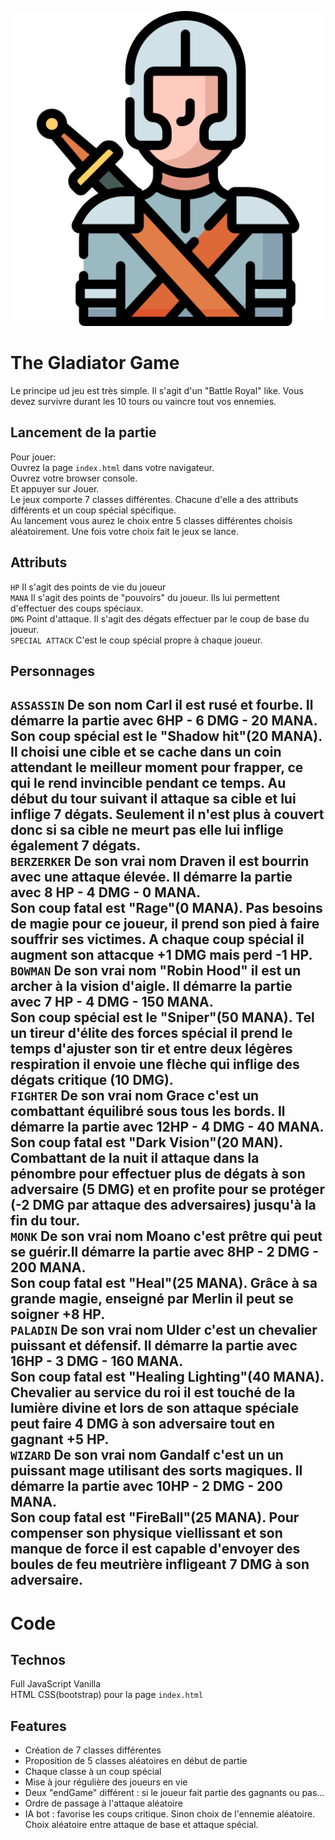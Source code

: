![GitHub Logo](/character.png)   
# The Gladiator Game
Le principe ud jeu est très simple. Il s'agit d'un "Battle Royal" like. Vous devez survivre durant les 10 tours ou vaincre tout vos ennemies.   
## Lancement de la partie
Pour jouer:   
Ouvrez la page ```index.html``` dans votre navigateur.   
Ouvrez votre browser console.   
Et appuyer sur Jouer.   
Le jeux comporte 7 classes différentes. Chacune d'elle a des attributs différents et un coup spécial spécifique.   
Au lancement vous aurez le choix entre 5 classes différentes choisis aléatoirement. Une fois votre choix fait le jeux se lance.
## Attributs
```HP``` Il s'agit des points de vie du joueur   
```MANA``` Il s'agit des points de "pouvoirs" du joueur. Ils lui permettent d'effectuer des coups spéciaux.   
```DMG``` Point d'attaque. Il s'agit des dégats effectuer par le coup de base du joueur.   
```SPECIAL ATTACK``` C'est le coup spécial propre à chaque joueur.   
## Personnages
```ASSASSIN``` De son nom Carl il est rusé et fourbe. Il démarre la partie avec 6HP - 6 DMG - 20 MANA.   
Son coup spécial est le "Shadow hit"(20 MANA). Il choisi une cible et se cache dans un coin attendant le meilleur moment pour frapper, ce qui le rend invincible pendant ce temps. Au début du tour suivant il attaque sa cible et lui inflige 7 dégats. Seulement il n'est plus à couvert donc si sa cible ne meurt pas elle lui inflige également 7 dégats.   
```BERZERKER``` De son vrai nom Draven il est bourrin avec une attaque élevée. Il démarre la partie avec 8 HP - 4 DMG - 0 MANA.   
Son coup fatal est "Rage"(0 MANA). Pas besoins de magie pour ce joueur, il prend son pied à faire souffrir ses victimes. A chaque coup spécial il augment son attacque +1 DMG mais perd -1 HP.  
```BOWMAN``` De son vrai nom "Robin Hood" il est un archer à la vision d'aigle. Il démarre la partie avec 7 HP - 4 DMG - 150 MANA.   
Son coup spécial est le "Sniper"(50 MANA). Tel un tireur d'élite des forces spécial il prend le temps d'ajuster son tir et entre deux légères respiration il envoie une flèche qui inflige des dégats critique (10 DMG).   
```FIGHTER``` De son vrai nom Grace c'est un combattant équilibré sous tous les bords. Il démarre la partie avec 12HP - 4 DMG - 40 MANA.   
Son coup fatal est "Dark Vision"(20 MAN). Combattant de la nuit il attaque dans la pénombre pour effectuer plus de dégats à son adversaire (5 DMG) et en profite pour se protéger (-2 DMG par attaque des adversaires) jusqu'à la fin du tour.   
```MONK``` De son vrai nom Moano c'est prêtre qui peut se guérir.Il démarre la partie avec 8HP - 2 DMG - 200 MANA.   
Son coup fatal est "Heal"(25 MANA). Grâce à sa grande magie, enseigné par Merlin il peut se soigner +8 HP.   
```PALADIN``` De son vrai nom Ulder c'est un chevalier puissant et défensif. Il démarre la partie avec 16HP - 3 DMG - 160 MANA.   
Son coup fatal est "Healing Lighting"(40 MANA). Chevalier au service du roi il est touché de la lumière divine et lors de son attaque spéciale peut faire 4 DMG à son adversaire tout en gagnant +5 HP.   
```WIZARD``` De son vrai nom Gandalf c'est un un puissant mage utilisant des sorts magiques. Il démarre la partie avec 10HP - 2 DMG - 200 MANA.    
Son coup fatal est "FireBall"(25 MANA). Pour compenser son physique viellissant et son manque de force il est capable d'envoyer des boules de feu meutrière infligeant 7 DMG à son adversaire.   
---
# Code
## Technos
Full JavaScript Vanilla   
HTML CSS(bootstrap) pour la page ```index.html```
## Features
* Création de 7 classes différentes   
* Proposition de 5 classes aléatoires en début de partie   
* Chaque classe à un coup spécial   
* Mise à jour régulière des joueurs en vie   
* Deux "endGame" différent : si le joueur fait partie des gagnants ou pas...   
* Ordre de passage à l'attaque aléatoire   
* IA bot : favorise les coups critique. Sinon choix de l'ennemie aléatoire. Choix aléatoire entre attaque de base et attaque spécial.   